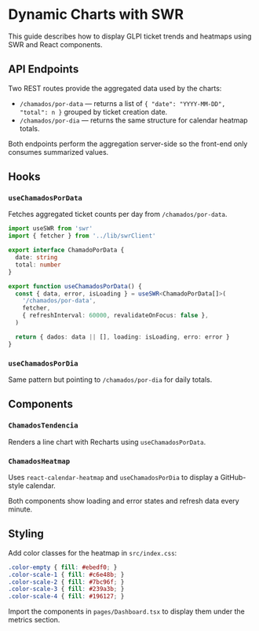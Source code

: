 # Dynamic Charts with SWR

This guide describes how to display GLPI ticket trends and heatmaps using SWR and React components.

## API Endpoints

Two REST routes provide the aggregated data used by the charts:

- `/chamados/por-data` — returns a list of `{ "date": "YYYY-MM-DD", "total": n }` grouped by ticket creation date.
- `/chamados/por-dia` — returns the same structure for calendar heatmap totals.

Both endpoints perform the aggregation server-side so the front-end only consumes summarized values.

## Hooks

### `useChamadosPorData`
Fetches aggregated ticket counts per day from `/chamados/por-data`.

```ts
import useSWR from 'swr'
import { fetcher } from '../lib/swrClient'

export interface ChamadoPorData {
  date: string
  total: number
}

export function useChamadosPorData() {
  const { data, error, isLoading } = useSWR<ChamadoPorData[]>(
    '/chamados/por-data',
    fetcher,
    { refreshInterval: 60000, revalidateOnFocus: false },
  )

  return { dados: data || [], loading: isLoading, erro: error }
}
```

### `useChamadosPorDia`
Same pattern but pointing to `/chamados/por-dia` for daily totals.

## Components

### `ChamadosTendencia`
Renders a line chart with Recharts using `useChamadosPorData`.

### `ChamadosHeatmap`
Uses `react-calendar-heatmap` and `useChamadosPorDia` to display a GitHub-style calendar.

Both components show loading and error states and refresh data every minute.

## Styling

Add color classes for the heatmap in `src/index.css`:

```css
.color-empty { fill: #ebedf0; }
.color-scale-1 { fill: #c6e48b; }
.color-scale-2 { fill: #7bc96f; }
.color-scale-3 { fill: #239a3b; }
.color-scale-4 { fill: #196127; }
```

Import the components in `pages/Dashboard.tsx` to display them under the metrics section.
